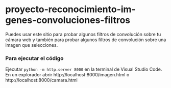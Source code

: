 # proyecto-reconocimiento-im-genes-convoluciones-filtros
Puedes usar este sitio para probar algunos filtros de convolución sobre tu cámara web y también para probar algunos filtros de convolución sobre una imagen que selecciones.
### Para ejecutar el código
Ejecutar `python -m http.server 8000` en la terminal de Visual Studio Code.
En un explorador abrir http://localhost:8000/imagen.html o http://localhost:8000/camara.html
